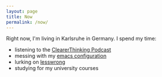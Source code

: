 ```yaml
---
layout: page
title: Now
permalink: /now/
---
```

Right now, I'm living in Karlsruhe in Germany. I spend my time:
 - listening to the [ClearerThinking Podcast](https://www.clearerthinking.org/podcast)
 - messing with my [emacs configuration](https://github.com/sonofhypnos/emacs-config)
 - lurking on [lesswrong](https://lesswrong.com)
 - studying for my university courses
